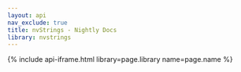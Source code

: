 ```yaml
---
layout: api
nav_exclude: true
title: nvStrings - Nightly Docs
library: nvstrings
---
```


{% include api-iframe.html library=page.library name=page.name %}